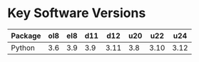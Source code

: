 # Key Software Versions

| Package | ol8 | el8 | d11 | d12 | u20 | u22 | u24 |
|---------|-----|-----|-----|-----|-----|-----|-----|
| Python | 3.6 | 3.9 | 3.9 | 3.11 | 3.8 | 3.10 | 3.12 |
